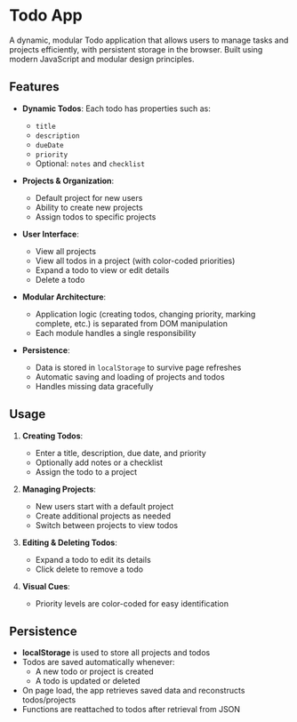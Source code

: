 # Todo App

A dynamic, modular Todo application that allows users to manage tasks and projects efficiently, with persistent storage in the browser. Built using modern JavaScript and modular design principles.  

## Features

- **Dynamic Todos**: Each todo has properties such as:
  - `title`
  - `description`
  - `dueDate`
  - `priority`
  - Optional: `notes` and `checklist`  

- **Projects & Organization**:
  - Default project for new users
  - Ability to create new projects
  - Assign todos to specific projects  

- **User Interface**:
  - View all projects
  - View all todos in a project (with color-coded priorities)
  - Expand a todo to view or edit details
  - Delete a todo  

- **Modular Architecture**:
  - Application logic (creating todos, changing priority, marking complete, etc.) is separated from DOM manipulation
  - Each module handles a single responsibility  

- **Persistence**:
  - Data is stored in `localStorage` to survive page refreshes
  - Automatic saving and loading of projects and todos
  - Handles missing data gracefully  

## Usage

1. **Creating Todos**:
   - Enter a title, description, due date, and priority
   - Optionally add notes or a checklist
   - Assign the todo to a project

2. **Managing Projects**:
   - New users start with a default project
   - Create additional projects as needed
   - Switch between projects to view todos

3. **Editing & Deleting Todos**:
   - Expand a todo to edit its details
   - Click delete to remove a todo

4. **Visual Cues**:
   - Priority levels are color-coded for easy identification

## Persistence

- **localStorage** is used to store all projects and todos
- Todos are saved automatically whenever:
  - A new todo or project is created
  - A todo is updated or deleted
- On page load, the app retrieves saved data and reconstructs todos/projects
- Functions are reattached to todos after retrieval from JSON
